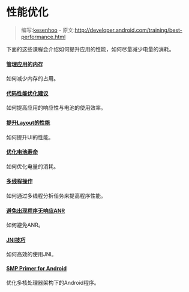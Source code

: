 # 性能优化

> 编写:[kesenhoo](https://github.com/kesenhoo) - 原文:<http://developer.android.com/training/best-performance.html>

下面的这些课程会介绍如何提升应用的性能，如何尽量减少电量的消耗。

#### [管理应用的内存](performance/memory.html)

如何减少内存的占用。

#### [代码性能优化建议](performance/performance-tips.html)

如何提高应用的响应性与电池的使用效率。

#### [提升Layout的性能](performance/improving-layouts/index.html)

如何提升UI的性能。

#### [优化电池寿命](performance/monitor-device-state/index.html)

如何优化电量的消耗。

#### [多线程操作](performance/multi-threads/index.html)

如何通过多线程分拆任务来提高程序性能。

#### [避免出现程序无响应ANR](performance/perf-anr/index.html)

如何避免ANR。

#### [JNI技巧](performance/perf-jni/index.html)

如何高效的使用JNI。

#### [SMP Primer for Android](performance/smp/index.html)

优化多核处理器架构下的Android程序。



